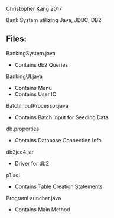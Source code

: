 Christopher Kang 2017

Bank System utilizing Java, JDBC, DB2

Files:
--------------------------
BankingSystem.java
- Contains db2 Queries

BankingUI.java
- Contains Menu
- Contains User IO

BatchInputProcessor.java
- Contains Batch Input for Seeding Data

db.properties
- Contains Database Connection Info

db2jcc4.jar
- Driver for db2

p1.sql
- Contains Table Creation Statements

ProgramLauncher.java
- Contains Main Method
